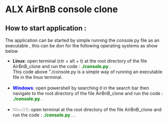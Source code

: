 <h1>
ALX AirBnB console clone
</h1>

<h2>
How to start application :
</h2>
<div>
The application can be started by simple running the console.py file 
as an executable , this can be don for the following operating systems as show below

<br/>

<ul>

<!-- list 0-->
<li>
<b>Linux</b>: open terminal (ctr + alt + t) at the root directory of the file AirBnB_clone and run the code :  <b style="color:green">./console.py </b> .
<div>
This code above "./console.py is a simple way of running an executable file in the linux terminal.
</div>
</li>

<br/>

<!-- list 1-->
<li>
<b style="color:blue">Windows</b>: open powershell by searching it in the search bar then navigate to the root directory of the file AirBnB_clone and run the code :  <b style="color:green">./console.py </b> .
</li>

<br/>

<!-- list 2-->
<li>
<b style="color:silver">MacOS</b>:  open terminal at the root directory of the file AirBnB_clone and run the code :  <b style="color:green">./console.py </b> .</b> .
</li>

</ul>
</div>